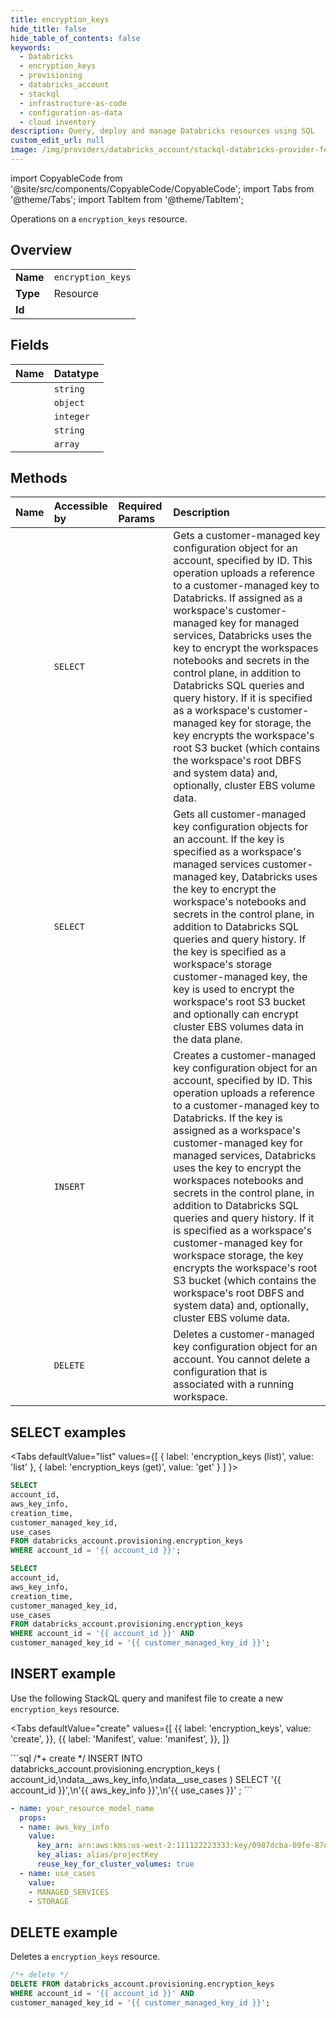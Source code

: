 ```yaml
---
title: encryption_keys
hide_title: false
hide_table_of_contents: false
keywords:
  - Databricks
  - encryption_keys
  - provisioning
  - databricks_account
  - stackql
  - infrastructure-as-code
  - configuration-as-data
  - cloud inventory
description: Query, deploy and manage Databricks resources using SQL
custom_edit_url: null
image: /img/providers/databricks_account/stackql-databricks-provider-featured-image.png
---
```


import CopyableCode from '@site/src/components/CopyableCode/CopyableCode';
import Tabs from '@theme/Tabs';
import TabItem from '@theme/TabItem';

Operations on a <code>encryption_keys</code> resource.  

## Overview
<table><tbody>
<tr><td><b>Name</b></td><td><code>encryption_keys</code></td></tr>
<tr><td><b>Type</b></td><td>Resource</td></tr>
<tr><td><b>Id</b></td><td><CopyableCode code="databricks_account.provisioning.encryption_keys" /></td></tr>
</tbody></table>

## Fields
| Name | Datatype |
|:-----|:---------|
| <CopyableCode code="account_id" /> | `string` |
| <CopyableCode code="aws_key_info" /> | `object` |
| <CopyableCode code="creation_time" /> | `integer` |
| <CopyableCode code="customer_managed_key_id" /> | `string` |
| <CopyableCode code="use_cases" /> | `array` |

## Methods
| Name | Accessible by | Required Params | Description |
|:-----|:--------------|:----------------|:------------|
| <CopyableCode code="get" /> | `SELECT` | <CopyableCode code="account_id, customer_managed_key_id" /> | Gets a customer-managed key configuration object for an account, specified by ID. This operation uploads a reference to a customer-managed key to Databricks. If assigned as a workspace's customer-managed key for managed services, Databricks uses the key to encrypt the workspaces notebooks and secrets in the control plane, in addition to Databricks SQL queries and query history. If it is specified as a workspace's customer-managed key for storage, the key encrypts the workspace's root S3 bucket (which contains the workspace's root DBFS and system data) and, optionally, cluster EBS volume data. |
| <CopyableCode code="list" /> | `SELECT` | <CopyableCode code="account_id" /> | Gets all customer-managed key configuration objects for an account. If the key is specified as a workspace's managed services customer-managed key, Databricks uses the key to encrypt the workspace's notebooks and secrets in the control plane, in addition to Databricks SQL queries and query history. If the key is specified as a workspace's storage customer-managed key, the key is used to encrypt the workspace's root S3 bucket and optionally can encrypt cluster EBS volumes data in the data plane. |
| <CopyableCode code="create" /> | `INSERT` | <CopyableCode code="account_id" /> | Creates a customer-managed key configuration object for an account, specified by ID. This operation uploads a reference to a customer-managed key to Databricks. If the key is assigned as a workspace's customer-managed key for managed services, Databricks uses the key to encrypt the workspaces notebooks and secrets in the control plane, in addition to Databricks SQL queries and query history. If it is specified as a workspace's customer-managed key for workspace storage, the key encrypts the workspace's root S3 bucket (which contains the workspace's root DBFS and system data) and, optionally, cluster EBS volume data. |
| <CopyableCode code="delete" /> | `DELETE` | <CopyableCode code="account_id, customer_managed_key_id" /> | Deletes a customer-managed key configuration object for an account. You cannot delete a configuration that is associated with a running workspace. |

## SELECT examples

<Tabs
    defaultValue="list"
    values={[
        { label: 'encryption_keys (list)', value: 'list' },
        { label: 'encryption_keys (get)', value: 'get' }
    ]
}>
<TabItem value="list">

```sql
SELECT
account_id,
aws_key_info,
creation_time,
customer_managed_key_id,
use_cases
FROM databricks_account.provisioning.encryption_keys
WHERE account_id = '{{ account_id }}';
```

</TabItem>
<TabItem value="get">

```sql
SELECT
account_id,
aws_key_info,
creation_time,
customer_managed_key_id,
use_cases
FROM databricks_account.provisioning.encryption_keys
WHERE account_id = '{{ account_id }}' AND
customer_managed_key_id = '{{ customer_managed_key_id }}';
```

</TabItem>
</Tabs>

## INSERT example

Use the following StackQL query and manifest file to create a new <code>encryption_keys</code> resource.

<Tabs
    defaultValue="create"
    values={[
        {{ label: 'encryption_keys', value: 'create', }},
        {{ label: 'Manifest', value: 'manifest', }},
    ]}
>
<TabItem value="create">
```sql
/*+ create */
INSERT INTO databricks_account.provisioning.encryption_keys (
account_id,\ndata__aws_key_info,\ndata__use_cases
)
SELECT 
'{{ account_id }}',\n'{{ aws_key_info }}',\n'{{ use_cases }}'
;
```

</TabItem>
<TabItem value="manifest">

```yaml
- name: your_resource_model_name
  props:
  - name: aws_key_info
    value:
      key_arn: arn:aws:kms:us-west-2:111122223333:key/0987dcba-09fe-87dc-65ba-ab0987654321
      key_alias: alias/projectKey
      reuse_key_for_cluster_volumes: true
  - name: use_cases
    value:
    - MANAGED_SERVICES
    - STORAGE

```

</TabItem>
</Tabs>

## DELETE example

Deletes a <code>encryption_keys</code> resource.

```sql
/*+ delete */
DELETE FROM databricks_account.provisioning.encryption_keys
WHERE account_id = '{{ account_id }}' AND
customer_managed_key_id = '{{ customer_managed_key_id }}';
```
